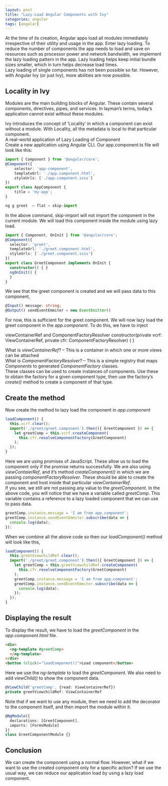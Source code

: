 ```yaml
---
layout: post
title: "Lazy-Load Angular Components with Ivy"
categories: angular
tags: [angular]
---
```


At the time of its creation, Angular apps load all modules immediately irrespective of their utility and usage in the app. Enter lazy loading. To reduce the number of components the app needs to load and save on resources such as processor power and network bandwidth, we implement the lazy loading pattern in the app. Lazy loading helps keep initial bundle sizes smaller, which in turn helps decrease load times.  
Lazy loading of single components has not been possible so far. However, with Angular Ivy (or just Ivy), more abilities are now possible.

## Locality in Ivy

Modules are the main building blocks of Angular. These contain several components, directives, pipes, and services. In layman’s terms, today’s application cannot exist without these modules.  

Ivy introduces the concept of ‘Locality’ in which a component can exist without a module. With Locality, all the metadata is local to that particular component.  
A real-world application of Lazy Loading of Component  
Create a new application using Angular CLI. Our app.component.ts file will look like this:

```ts
import { Component } from '@angular/core';
@Component({
	selector: 'app-component',
	templateUrl: './app.component.html',
	styleUrls: ['./app.component.scss']
})
export class AppComponent {
	title = 'my-app';
}
```
```ts
ng g greet  — flat — skip-import
```

In the above command, skip-import will not import the component in the current module. We will load this component inside the module using lazy load.

```ts
import { Component, OnInit } from '@angular/core';
@Component({
  selector: 'greet',
  templateUrl: './greet.component.html',
  styleUrls: ['./greet.component.scss']
})
export class GreetComponent implements OnInit {
  constructor() { }
  ngOnInit() {
  }
}
```
We see that the greet component is created and we will pass data to this component,

```ts
@Input() message: string;
@Output() sendEventEmmiter = new EventEmitter()
```
For now, this is sufficient for the greet component. We will now lazy load the greet component in the  _app.component_. To do this, we have to inject

viewContainerRef and ComponentFactoryResolver
constructor(private vcrf: ViewContainerRef, private cfr: ComponentFactoryResolver) { }

What is  _viewContainerRef_? – This is a container in which one or more views can be attached  
What is  _ComponentFactoryResolver_? – This is a simple registry that maps  _Components_  to generated  _ComponentFactory_  classes.  
These classes can be used to create instances of components. Use these to obtain the factory for a given component type, then use the factory’s  _create()_  method to create a component of that type.

## Create the method

Now create the method to lazy load the component in  _app.component_

```ts
loadComponent() {
  this.vcrf.clear();
  import('./greet/greet.component').then(({ GreetComponent }) => {
    let greetComp = this.vcrf.createComponent(
      this.cfr.resolveComponentFactory(GreetComponent)
    );
  });
}
```
Here we are using promises of JavaScript. These allow us to load the component only if the promise returns successfully. We are also using  _viewContaierRef_, and it’s method  _createComponent()_  in which we are passing  _componentFactoryResolver_. These should be able to create the component and host inside that particular  _viewContainerRef_.  
If you see, we still are not passing any value to the  _greetComponent_. In the above code, you will notice that we have a variable called  _greetComp_. This variable contains a reference to a lazy loaded component that we can use to pass data.

```ts
greetComp.instance.message = 'I am from app.component';
greetComp.instance.sendEventEmmiter.subscribe(data => {
  console.log(data);
});
```

When we combine all the above code so then our  _loadComponent()_  method will look like this,

```ts
loadComponent() {
  this.greetViewchildRef.clear();
  import('./greet/greet.component').then(({ GreetComponent }) => {
    let greetComp = this.greetViewchildRef.createComponent(
      this.cfr.resolveComponentFactory(GreetComponent)
    );
    greetComp.instance.message = 'I am from app.component';
    greetComp.instance.sendEventEmmiter.subscribe(data => {
      console.log(data);
    });
  });
}
```

## Displaying the result

To display the result, we have to load the  _greetComponent_  in the  _app.component.html_  file.

```html
<div>
  <ng-template #greetComp>
  </ng-template>
</div>
<button (click)="loadComponent()">Load component</button>
```

Here we use the  _ng-template_  to load the  _greetComponent_. We also need to add  _viewChild()_  to show the component data.

```ts
@ViewChild('greetComp', {read: ViewContainerRef})
private greetViewchildRef: ViewContainerRef
```
Note that if we want to use any module, then we need to add the decorator to the component itself, and then import the module within it.

```ts
@NgModule({
  declarations: [GreetComponent],
  imports: [FormsModule]
})
class GreetComponentModule {}
```
## Conclusion

We can create the component using a normal flow. However, what if we want to use the created component only for a specific action? If we use the usual way, we can reduce our application load by using a lazy load component.
